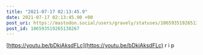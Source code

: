 ```yaml
---
title: "2021-07-17 02:13:45.9"
date: 2021-07-17 02:13:45.90 +00
post_uri: https://mastodon.social/users/gravely/statuses/106593519265138267
post_id: 106593519265138267
---
```

[https://youtu.be/bDkiAksdFLc](https://youtu.be/bDkiAksdFLc) r i p


